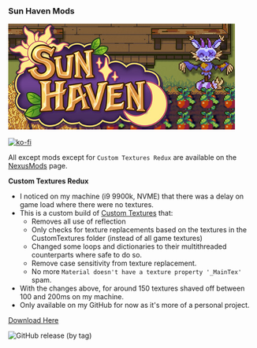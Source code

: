 ### Sun Haven Mods

![Game Logo](NexusImages/header.jpg)<br>

[![ko-fi](https://ko-fi.com/img/githubbutton_sm.svg)](https://ko-fi.com/F2F2DI3WA)<br>

All except mods except for `Custom Textures Redux` are available on the [NexusMods](https://www.nexusmods.com/sunhaven/users/4404677?tab=user+files&BH=1) page.

**Custom Textures Redux**

- I noticed on my machine (i9 9900k, NVME) that there was a delay on game load where there were no textures.
- This is a custom build of [Custom Textures](https://www.nexusmods.com/sunhaven/mods/6) that:
  - Removes all use of reflection
  - Only checks for texture replacements based on the textures in the CustomTextures folder (instead of all game textures)
  - Changed some loops and dictionaries to their multithreaded counterparts where safe to do so.
  - Remove case sensitivity from texture replacement.
  - No more `Material doesn't have a texture property '_MainTex'` spam.
- With the changes above, for around 150 textures shaved off between 100 and 200ms on my machine. 
- Only available on my GitHub for now as it's more of a personal project.

[Download Here](https://github.com/p1xel8ted/SunHaven/releases)

![GitHub release (by tag)](https://img.shields.io/github/downloads/p1xel8ted/SunHaven/CustomTexturesRedux/total?label=downloads&style=for-the-badge)
